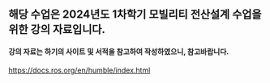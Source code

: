 ## 해당 수업은 2024년도 1차학기 모빌리티 전산설계 수업을 위한 강의 자료입니다.
#### 강의 자료는 하기의 사이트 및 서적을 참고하여 작성하였으니, 참고바랍니다.
https://docs.ros.org/en/humble/index.html

